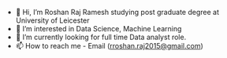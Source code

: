 - 👋 Hi, I’m Roshan Raj Ramesh studying post graduate degree at University of Leicester 
- 👀 I’m interested in Data Science, Machine Learning
- 🌱 I’m currently looking for full time Data analyst role.
- 📫 How to reach me - Email (rroshan.raj2015@gmail.com)

<!---
Rosh-R/Rosh-R is a ✨ special ✨ repository because its `README.md` (this file) appears on your GitHub profile.
You can click the Preview link to take a look at your changes.
--->
